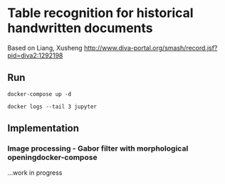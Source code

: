 # Table recognition for historical handwritten documents
Based on Liang, Xusheng
http://www.diva-portal.org/smash/record.jsf?pid=diva2:1292198

## Run
```
docker-compose up -d
```
```
docker logs --tail 3 jupyter
```

## Implementation

### Image processing - Gabor filter with morphological openingdocker-compose

...work in progress

